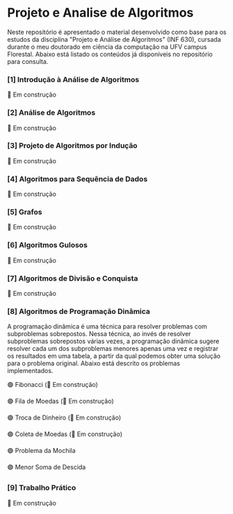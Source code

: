 # Projeto e Analise de Algoritmos
Neste repositório é apresentado o material desenvolvido como base para os estudos da disciplina "Projeto e Análise de Algoritmos" (INF 630), cursada durante o meu doutorado em ciência da computação na UFV campus Florestal. Abaixo está listado os conteúdos já disponíveis no repositório para consulta.

### [1] Introdução à Análise de Algoritmos

🚧 Em construção

### [2] Análise de Algoritmos

🚧 Em construção

### [3] Projeto de Algoritmos por Indução

🚧 Em construção

### [4] Algoritmos para Sequência de Dados

🚧 Em construção

### [5] Grafos

🚧 Em construção

### [6] Algoritmos Gulosos

🚧 Em construção

### [7] Algoritmos de Divisão e Conquista

🚧 Em construção

### [8] Algoritmos de Programação Dinâmica
A programação dinâmica é uma técnica para resolver problemas com subproblemas sobrepostos. Nessa técnica, ao invés de resolver subproblemas sobrepostos várias vezes, a programação dinâmica sugere resolver cada um dos subproblemas menores apenas uma vez e registrar os resultados em uma tabela, a partir da qual podemos obter uma solução para o problema original. Abaixo está descrito os problemas implementados.

🟣 Fibonacci (🚧 Em construção)

🟣 Fila de Moedas (🚧 Em construção)

🟣 Troca de Dinheiro (🚧 Em construção)

🟣 Coleta de Moedas (🚧 Em construção)

🟣 Problema da Mochila

🟣 Menor Soma de Descida

### [9] Trabalho Prático

🚧 Em construção